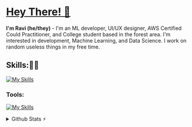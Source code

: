 # [Hey There! 👋](https://ravithemore.netlify.app/)
**I'm Ravi (he/they)** - I'm an ML developer, UI/UX designer, AWS Certified Could Practitioner, and College student based in the forest area. I'm interested in development, Machine Learning, and Data Science. I work on random useless things in my free time. 

## Skills:🤹‍♂️
[![My Skills](https://skillicons.dev/icons?i=java,html,css,js,aws,mysql,py)](https://skillicons.dev)
### Tools:
[![My Skills](https://skillicons.dev/icons?i=figma,eclipse,idea,netlify,stackoverflow,vercel,vscode,postman)](https://skillicons.dev)



<!--[![SkillIcons](https://skillicons.dev/icons?i=js,ts,html,css,nodejs,py,tailwind,vue,nuxt,mongodb,prisma,docker,figma)](https://skillicons.dev)<br/>
[^ These icons are one of my projects!](https://github.com/tandpfun/skill-icons)

<!--![status](https://nocache.advaith.workers.dev?url=https://img.shields.io/endpoint?url=https://dev.discordprofiles.me/api/badge/status/276544649148235776?simple=true)
![playing](https://nocache.advaith.workers.dev?url=https://img.shields.io/endpoint?url=https://dev.discordprofiles.me/api/badge/playing/276544649148235776)
![vscode](https://nocache.advaith.workers.dev?url=https://img.shields.io/endpoint?url=https://dev.discordprofiles.me/api/badge/vscode/276544649148235776)
<!--[![spotify](https://nocache.advaith.workers.dev?url=https://img.shields.io/endpoint?url=https://dev.discordprofiles.me/api/badge/spotify/276544649148235776)](https://dev.discordprofiles.me/openspotify/276544649148235776)--> 

<details>
  <summary>Github Stats ⚡</summary>
  
  <a href="#">![Github stats](https://github-readme-stats.vercel.app/api?username=ravithemore&theme=blueberry&count_private=true&hide_border=true&line_height=20)</a>
  <a href="#">![Top Langs](https://github-readme-stats.vercel.app/api/top-langs/?username=ravithemore&layout=compact&theme=blueberry&count_private=true&hide_border=true)</a>
</details>

